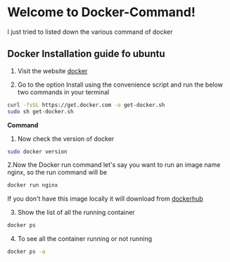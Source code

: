 Welcome to Docker-Command!
===================
I just tried to listed down the  various command of docker

## Docker Installation guide fo ubuntu

1. Visit the website [docker](https://docs.docker.com/engine/install/ubuntu/)

2. Go to the option Install using the convenience script and run the below two commands in your terminal
```bash
curl -fsSL https://get.docker.com -o get-docker.sh
sudo sh get-docker.sh
```
**Command**

1. Now check the version of docker
```bash
sudo docker version
```
2.Now the Docker run command let's say you want to run an image name nginx, so the run command will be

```bash
docker run nginx
```
If you don't have this image locally it will download from [dockerhub](https://hub.docker.com/_/nginx)

3. Show the list of all the running container 
```bash
docker ps
```
4. To see all the container running or not running 
```bash
docker ps -a
```
